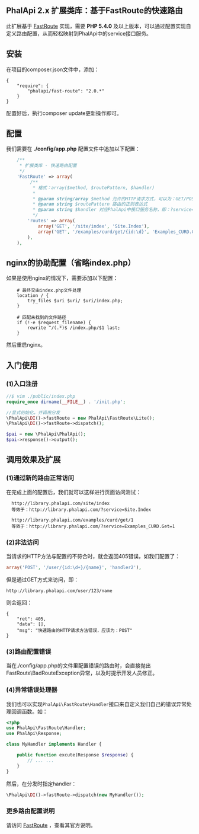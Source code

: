 
## PhalApi 2.x 扩展类库：基于FastRoute的快速路由

此扩展基于 [FastRoute](https://github.com/nikic/FastRoute) 实现，需要 **PHP 5.4.0** 及以上版本，可以通过配置实现自定义路由配置，从而轻松映射到PhalApi中的service接口服务。  
  
## 安装

在项目的composer.json文件中，添加：

```
{
    "require": {
        "phalapi/fast-route": "2.0.*"
    }
}
```

配置好后，执行composer update更新操作即可。
  
## 配置

我们需要在 **./config/app.php** 配置文件中追加以下配置：
```php
	/**
	 * 扩展类库 - 快速路由配置
	 */
    'FastRoute' => array(
         /**
          * 格式：array($method, $routePattern, $handler)
          *
          * @param string/array $method 允许的HTTP请求方式，可以为：GET/POST/HEAD/DELETE 等
          * @param string $routePattern 路由的正则表达式
          * @param string $handler 对应PhalApi中接口服务名称，即：?service=$handler
          */
        'routes' => array(
            array('GET', '/site/index', 'Site.Index'),
            array('GET', '/examples/curd/get/{id:\d}', 'Examples_CURD.Get'),
        ),
    ),


```
  
## nginx的协助配置（省略index.php）

如果是使用nginx的情况下，需要添加以下配置：

```
    # 最终交由index.php文件处理
    location / {
        try_files $uri $uri/ $uri/index.php;
    }

    # 匹配未找到的文件路径
    if (!-e $request_filename) {
        rewrite ^/(.*)$ /index.php/$1 last;
    }
```
然后重启nginx。  
  
  
## 入门使用
### (1)入口注册
```php
//$ vim ./public/index.php
require_once dirname(__FILE__) . '/init.php';

//显式初始化，并调用分发
\PhalApi\DI()->fastRoute = new PhalApi\FastRoute\Lite();
\PhalApi\DI()->fastRoute->dispatch();

$pai = new \PhalApi\PhalApi();
$pai->response()->output();
```
  
## 调用效果及扩展
### (1)通过新的路由正常访问
在完成上面的配置后，我们就可以这样进行页面访问测试：
```
  http://library.phalapi.com/site/index
  等效于：http://library.phalapi.com/?service=Site.Index
 
  http://library.phalapi.com/examples/curd/get/1
  等效于：http://library.phalapi.com/?service=Examples_CURD.Get=1
```
 
### (2)非法访问
当请求的HTTP方法与配置的不符合时，就会返回405错误，如我们配置了：
```php
array('POST', '/user/{id:\d+}/{name}', 'handler2'),
```
但是通过GET方式来访问，即：
```
http://library.phalapi.com/user/123/name
```
则会返回：
```
{
    "ret": 405,
    "data": [],
    "msg": "快速路由的HTTP请求方法错误，应该为：POST"
}
```

### (3)路由配置错误
当在./config/app.php的文件里配置错误的路由时，会直接抛出FastRoute\BadRouteException异常，以及时提示开发人员修正。
  
### (4)异常错误处理器
我们也可以实现```PhalApi\FastRoute\Handler```接口来自定义我们自己的错误异常处理回调函数。如：
```php
<?php
use PhalApi\FastRoute\Handler;
use PhalApi\Response;

class MyHandler implements Handler {

    public function excute(Response $response) {
        // ... ...
    }
}
```
然后，在分发时指定handler：
```php
\PhalApi\DI()->fastRoute->dispatch(new MyHandler());
```

### 更多路由配置说明
请访问 [FastRoute](https://github.com/nikic/FastRoute) ，查看其官方说明。
